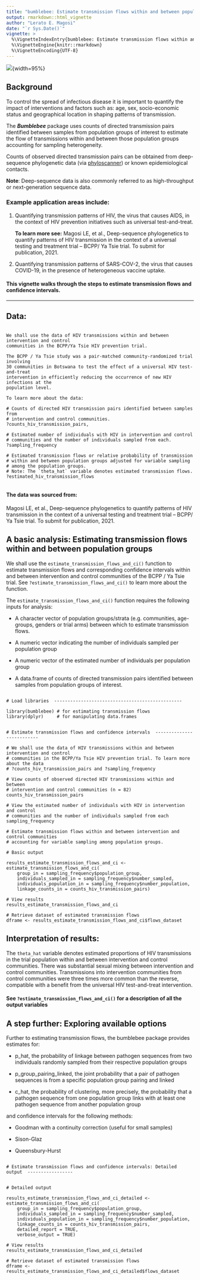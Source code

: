 ```yaml
---
title: "bumblebee: Estimate transmission flows within and between population groups accounting for sampling heterogeneity."
output: rmarkdown::html_vignette
author: "Lerato E. Magosi"
date: "`r Sys.Date()`"
vignette: >
  %\VignetteIndexEntry{bumblebee: Estimate transmission flows within and between population groups accounting for sampling heterogeneity.}
  %\VignetteEngine{knitr::rmarkdown}
  %\VignetteEncoding{UTF-8}
---
```



![](fig/bumblebee_transmission_flows_with_title_and_labels_img.png){width=95%}

## Background

To control the spread of infectious disease it is important to quantify the impact of
interventions and factors such as: age, sex, socio-economic status and
geographical location in shaping patterns of transmission.

The **_Bumblebee_** package uses counts of directed transmission pairs identified 
between samples from population groups of interest to estimate the flow of transmissions 
within and between those population groups accounting for sampling heterogeneity.

Counts of observed directed transmission pairs can be obtained from deep-sequence 
phylogenetic data (via [phyloscanner](https://github.com/BDI-pathogens/phyloscanner))
or known epidemiological contacts. 

**Note**: Deep-sequence data is also commonly referred to as high-throughput or 
next-generation sequence data.


### Example application areas include: 

1. Quantifying transmission patterns of HIV, the virus that causes AIDS, in the 
   context of HIV prevention initiatives such as universal test-and-treat. 
   
   **To learn more see:** Magosi LE, et al., Deep-sequence phylogenetics to 
   quantify patterns of HIV transmission in the context of a universal testing 
   and treatment trial – BCPP/ Ya Tsie trial. To submit for publication, 2021.
 
2. Quantifying transmission patterns of SARS-COV-2, the virus that causes COVID-19, 
   in the presence of heterogeneous vaccine uptake.


#### This vignette walks through the steps to estimate transmission flows and confidence intervals.
 
---

## Data:

```

We shall use the data of HIV transmissions within and between intervention and control
communities in the BCPP/Ya Tsie HIV prevention trial. 

The BCPP / Ya Tsie study was a pair-matched community-randomized trial involving
30 communities in Botswana to test the effect of a universal HIV test-and-treat 
intervention in efficiently reducing the occurrence of new HIV infections at the 
population level.

To learn more about the data: 

# Counts of directed HIV transmission pairs identified between samples from
# intervention and control communities.
?counts_hiv_transmission_pairs, 

# Estimated number of individuals with HIV in intervention and control
# communities and the number of individuals sampled from each.
?sampling_frequency  

# Estimated transmission flows or relative probability of transmission
# within and between population groups adjusted for variable sampling
# among the population groups. 
# Note: The `theta_hat` variable denotes estimated transmission flows.
?estimated_hiv_transmission_flows
 
```

#### The data was sourced from:

Magosi LE, et al., Deep-sequence phylogenetics to quantify patterns of 
HIV transmission in the context of a universal testing and treatment
trial – BCPP/ Ya Tsie trial. To submit for publication, 2021.


## A basic analysis: Estimating transmission flows within and between population groups

We shall use the `estimate_transmission_flows_and_ci()` function to estimate transmission 
flows and corresponding confidence intervals within and between intervention and control 
communities of the BCPP / Ya Tsie trial.  See `?estimate_transmission_flows_and_ci()` to
learn more about the function.

The `estimate_transmission_flows_and_ci()` function 
requires the following inputs for analysis:

* A character vector of population groups/strata (e.g. communities, age-groups, genders or trial arms) 
  between which to estimate transmission flows.
 
* A numeric vector indicating the number of individuals sampled per population group 

* A numeric vector of the estimated number of individuals per population group 

* A data.frame of counts of directed transmission pairs identified between samples 
  from population groups of interest.


```

# Load libraries  ------------------------------------------------

library(bumblebee) # for estimating transmission flows
library(dplyr)     # for manipulating data.frames


# Estimate transmission flows and confidence intervals  --------------------------

# We shall use the data of HIV transmissions within and between intervention and control
# communities in the BCPP/Ya Tsie HIV prevention trial. To learn more about the data 
# ?counts_hiv_transmission_pairs and ?sampling_frequency 

# View counts of observed directed HIV transmissions within and between 
# intervention and control communities (n = 82)
counts_hiv_transmission_pairs

# View the estimated number of individuals with HIV in intervention and control 
# communities and the number of individuals sampled from each
sampling_frequency

# Estimate transmission flows within and between intervention and control communities
# accounting for variable sampling among population groups. 

# Basic output

results_estimate_transmission_flows_and_ci <- estimate_transmission_flows_and_ci(
    group_in = sampling_frequency$population_group, 
	individuals_sampled_in = sampling_frequency$number_sampled, 
	individuals_population_in = sampling_frequency$number_population, 
	linkage_counts_in = counts_hiv_transmission_pairs)
 
# View results
results_estimate_transmission_flows_and_ci

# Retrieve dataset of estimated transmission flows 
dframe <- results_estimate_transmission_flows_and_ci$flows_dataset

```

## Interpretation of results:

The `theta_hat` variable denotes estimated proportions of HIV transmissions in 
the trial population within and between intervention and control communities.
There was substantial sexual mixing between intervention and control communities.
Transmissions into intervention communities from control communities were three
times more common than the reverse, compatible with a benefit from the universal 
HIV test-and-treat intervention.

#### See `?estimate_transmission_flows_and_ci()` for a description of all the output variables



## A step further: Exploring available options


Further to estimating transmission flows, the bumblebee package provides estimates for:


* p_hat, the probability of linkage between pathogen sequences from two individuals randomly 
  sampled from their respective population groups

* p_group_pairing_linked, the joint probability that a pair of pathogen sequences is 
  from a specific population group pairing and linked

* c_hat, the probability of clustering, more precisely, the probability that a pathogen 
  sequence from one population group links with at least one pathogen sequence from 
  another population group


and confidence intervals for the following methods: 

* Goodman with a continuity correction (useful for small samples) 

* Sison-Glaz

* Queensbury-Hurst


```

# Estimate transmission flows and confidence intervals: Detailed output  -----------------


# Detailed output

results_estimate_transmission_flows_and_ci_detailed <- estimate_transmission_flows_and_ci(
    group_in = sampling_frequency$population_group, 
    individuals_sampled_in = sampling_frequency$number_sampled, 
    individuals_population_in = sampling_frequency$number_population, 
    linkage_counts_in = counts_hiv_transmission_pairs,
    detailed_report = TRUE,
    verbose_output = TRUE)
 
# View results
results_estimate_transmission_flows_and_ci_detailed

# Retrieve dataset of estimated transmission flows 
dframe <- results_estimate_transmission_flows_and_ci_detailed$flows_dataset

```
